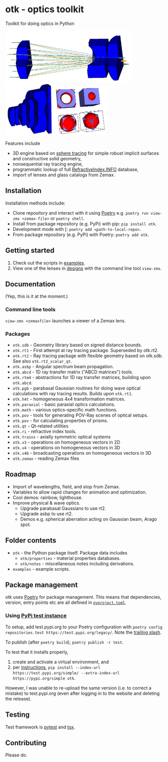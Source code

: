# otk - optics toolkit

Toolkit for doing optics in Python

<img src="screenshots/zemax_conic_telecentric_lens.png" width="400  " title="conic telecentric lens with rays"><img src="screenshots/cell-phone-lens.png" width="160" title="cell phone lens"><img src="screenshots/csg.png" width="160" title="cell phone lens">

Features include

* 3D engine based on [sphere tracing](https://link.springer.com/article/10.1007/s003710050084) for simple robust implicit surfaces and constructive solid geometry,
* nonsequential ray tracing engine,
* programmatic lookup of full [RefractiveIndex.INFO](https://refractiveindex.info/) database,
* import of lenses and glass catalogs from Zemax.

## Installation

Installation methods include:

* Clone repository and interact with it using [Poetry](https://python-poetry.org/) e.g. `poetry run view-zmx <zemax-file>` or `poetry shell`.
* Install from package repository (e.g. PyPi) with pip: `pip install otk`.
* Development mode with [: `poetry add <path-to-local-repo>`.
* From package repository (e.g. PyPi) with Poetry: `poetry add otk`.

## Getting started

1. Check out the scripts in [examples](./examples).
2. View one of the lenses in [designs](./designs) with the command line tool `view-zmx`.

## Documentation

(Yep, this is it at the moment.)

### Command line tools

`view-zmx <zemaxfile>` launches a viewer of a Zemax lens.

### Packages

* `otk.sdb` - Geometry library based on signed distance bounds.
* `otk.rt1` - First attempt at ray tracing package. Superseded by otk.rt2.
* `otk.rt2` - Ray tracing package with flexible geometry based on otk.sdb. See also `otk.rt2_scalar_qt`.
* `otk.asbp` - Angular spectrum beam propagation.
* `otk.abcd` - 1D ray transfer matrix ("ABCD matrices") tools.
* `otk.rtm4` - abstractions for 1D ray transfer matrices, building upon `otk.abcd`.
* `otk.pgb` - parabasal Gaussian routines for doing wave optical calculations with ray tracing results. Builds upon `otk.rt1`.
* `otk.h4t` - homogeneous 4x4 transformation matrices.
* `otk.paraxial` - basic paraxial optics calculations.
* `otk.math` - various optics-specific math functions.
* `otk.pov` - tools for generating POV-Ray scenes of optical setups.
* `otk.pov` - for calculating properties of prisms.
* `otk.qt` - Qt-related utilities
* `otk.ri` - refractive index tools.
* `otk.trains` - axially symmetric optical systems
* `otk.v3` - operations on homogeneous vectors in 2D
* `otk.v4` - operations on homogeneous vectors in 3D
* `otk.v4b` - broadcasting operations on homogeneous vectors in 3D
* `otk.zemax` - reading Zemax files

## Roadmap

* Import of wavelengths, field, and stop from Zemax.
* Variables to allow rapid changes for animation and optimization.
* Cool demos: rainbow, lighthouse.
* Improve physical & wave optics.
  * Upgrade parabasal Gaussians to use rt2.
  * Upgrade asbp to use rt2.
  * Demos e.g. spherical aberration acting on Gaussian beam, Arago spot.

## Folder contents

* `otk` - the Python package itself. Package data includes
  * `otk/properties` - material properties databases.
  * `otk/notes` - miscellaneous notes including derivations.
* `examples` - example scripts.

## Package management

otk uses [Poetry](https://python-poetry.org/) for package management. This means that dependencies, version, entry points etc are all defined in [`pyproject.toml`](./pyproject.toml).

### Using [PyPi test instance](test.pypi.org)

To setup, add test.pypi.org to your Poetry configuration with `poetry config repositories.test https://test.pypi.org/legacy/`. Note the [trailing slash](https://github.com/python-poetry/poetry/issues/742).

To publish (after `poetry build`), `poetry publish -r test`.

To test that it installs properly,
1. create and activate a virtual environment, and
2. per [instructions](https://packaging.python.org/guides/using-testpypi/), `pip install --index-url https://test.pypi.org/simple/ --extra-index-url https://pypi.org/simple otk`.

However, I was unable to re-upload the same version (i.e. to correct a mistake) to test.pypi.org (even after logging in to the website and deleting the release).

## Testing

Test framework is [pytest](https://docs.pytest.org/en/latest/) and [tox](https://tox.readthedocs.io/en/latest/).

## Contributing

Please do.
